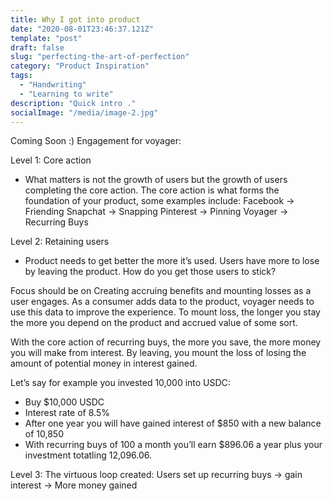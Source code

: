 ```yaml
---
title: Why I got into product
date: "2020-08-01T23:46:37.121Z"
template: "post"
draft: false
slug: "perfecting-the-art-of-perfection"
category: "Product Inspiration"
tags:
  - "Handwriting"
  - "Learning to write"
description: "Quick intro ."
socialImage: "/media/image-2.jpg"
---
```


Coming Soon :) 
Engagement for voyager:

Level 1: Core action
- What matters is not the growth of users but the growth of users completing the core action. The core action is what forms the foundation of your product, some examples include:
	Facebook ->  Friending
	Snapchat ->  Snapping 
	Pinterest  ->  Pinning
	Voyager ->    Recurring Buys

Level 2: Retaining users
- Product needs to get better the more it’s used. Users have more to lose by leaving the product. How do you get those users to stick? 

Focus should be on Creating accruing benefits and mounting losses as a user engages. As a consumer adds data to the product, voyager needs to use this data to improve the experience. To mount loss, the longer you stay the more you depend on the product and accrued value of some sort. 

With the core action of recurring buys, the more you save, the more money you will make from interest. By leaving, you mount the loss of losing the amount of potential money in interest gained. 

Let’s say for example you invested 10,000 into USDC:
- Buy $10,000 USDC
- Interest rate of 8.5%
- After one year you will have gained interest of $850 with a new balance of 10,850 
- With recurring buys of 100 a month you’ll earn $896.06 a year plus your investment totatling 12,096.06. 

Level 3: The virtuous loop created:
Users set up recurring buys -> gain interest -> More money gained 